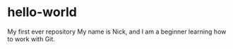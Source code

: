 # hello-world
My first ever repository
My name is Nick, and I am a beginner learning how to work with Git.
